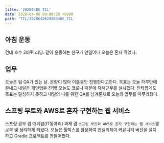 ```yaml
---
title: '20200406 TIL'
date: 2020-04-06 09:00:00 +0900
path: 'TIL/2020040620200406_TIL'
---
```


## 아침 운동

건대 호수 2바퀴 러닝. 같이 운동하는 친구가 안일어나 오늘은 혼자 뛰었다.

## 업무

오늘은 팀 QA가 있는 날. 분량이 많아 이틀동안 진행한다고한다. 목표는 오늘 하루만에 끝내고 내일은 개인업무 진행! 오늘도 코로나 때문에 재택근무를 실시했다. 안타깝게도 목표는 달성하지 못하고 내일의 나를 위한 QA를 남겨둔채로 오늘의 업무를 마무리했다.

## 스프링 부트와 AWS로 혼자 구현하는 웹 서비스

스프링 공부 겸 매쉬업(IT동아리) 과제 겸 `스프링 부트와 AWS로 혼자 구현하는 웹 서비스`를 공부 및 정리하게 되었다. 오늘은 툴박스를 활용하여 인텔리제이 커뮤니티 버전을 설치하고 Gradle 프로젝트를 만들어봤다.